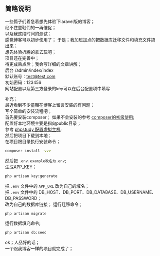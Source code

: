 ## 简略说明
一些筒子们着急着想先体验下laravel版的博客；  
经不住童鞋们的一再催促；  
以及我这段时间的测试；  
感觉博客可以初步使用了； 
于是；我加班加点的把数据库迁移文件和填充文件搞出来；  
想先体验折腾的拿去玩吧；   
项目还在完善中；  
待更成熟点后；我会写详细的文章讲解；  
后台 /admin/index/index  
默认账号：test@test.com   
初始密码：123456  
网站配置以及第三方登录的key可以在后台配置项中填写  

补充；  
最近看到不少童鞋在博客上留言安装的有问题；  
写个简单的安装流程吧；  
首先要安装composer；
如果不会安装的参考 [composer的初级使用](https://baijunyao.com/article/113);  
配置好本地环境主要是指向public目录；  
参考 [phpstudy 配置虚拟主机](https://baijunyao.com/article/114);  
然后把项目下载到本地；  
在项目跟目录执行安装命令；  
```bash
composer install -vvv
```
然后把 `.env.example改名为.env`;  
生成APP_KEY；
```bash
php artisan key:generate
```
把 `.env` 文件中的 `APP_URL` 改为自己的域名；  
把 `.env` 文件中的 DB_HOST、DB_PORT、DB_DATABASE、DB_USERNAME、DB_PASSWORD；  
改为自己的数据库链接；
运行迁移命令；
```bash
php artisan migrate
```
运行数据填充命令;
```bash
php artisan db:seed
```
ok；人品好的话；  
一个跟我博客一样的项目就完成了；